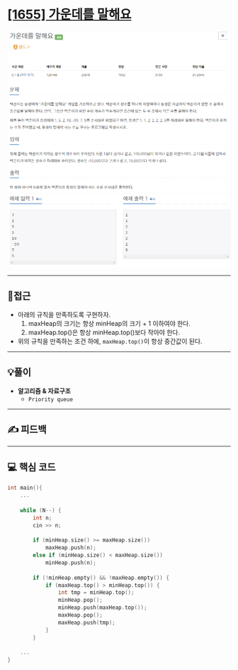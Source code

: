 # [[1655] 가운데를 말해요](https://www.acmicpc.net/problem/1655)

![](imgs/1.PNG)
![](imgs/2.PNG)
___
## 🤔접근
- 아래의 규칙을 만족하도록 구현하자.
	1. maxHeap의 크기는 항상 minHeap의 크기 + 1 이하여야 한다.
	2. maxHeap.top()은 항상 minHeap.top()보다 작아야 한다.
- 위의 규칙을 만족하는 조건 하에, `maxHeap.top()`이 항상 중간값이 된다.
___
## 💡풀이
- <b>알고리즘 & 자료구조</b>
	- `Priority queue`
___
## ✍ 피드백
___
## 💻 핵심 코드
```c++
int main(){
	...

	while (N--) {
		int n;
		cin >> n;
		
		if (minHeap.size() >= maxHeap.size())
			maxHeap.push(n);
		else if (minHeap.size() < maxHeap.size()) 
			minHeap.push(n);
		
		if (!minHeap.empty() && !maxHeap.empty()) {
			if (maxHeap.top() > minHeap.top()) {
				int tmp = minHeap.top();
				minHeap.pop();
				minHeap.push(maxHeap.top());
				maxHeap.pop();
				maxHeap.push(tmp);
			}
		}

	...
}
```